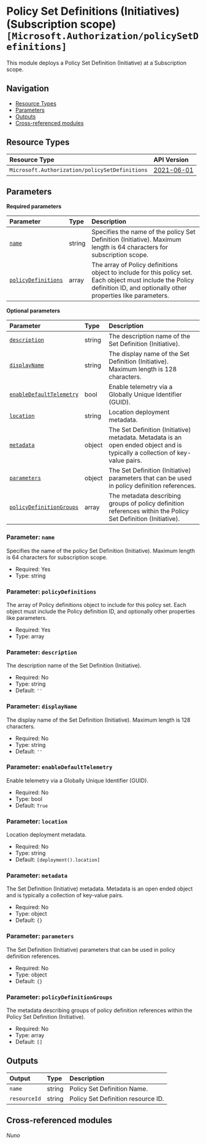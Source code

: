 # Policy Set Definitions (Initiatives) (Subscription scope) `[Microsoft.Authorization/policySetDefinitions]`

This module deploys a Policy Set Definition (Initiative) at a Subscription scope.

## Navigation

- [Resource Types](#Resource-Types)
- [Parameters](#Parameters)
- [Outputs](#Outputs)
- [Cross-referenced modules](#Cross-referenced-modules)

## Resource Types

| Resource Type | API Version |
| :-- | :-- |
| `Microsoft.Authorization/policySetDefinitions` | [2021-06-01](https://learn.microsoft.com/en-us/azure/templates/Microsoft.Authorization/2021-06-01/policySetDefinitions) |

## Parameters

**Required parameters**

| Parameter | Type | Description |
| :-- | :-- | :-- |
| [`name`](#parameter-name) | string | Specifies the name of the policy Set Definition (Initiative). Maximum length is 64 characters for subscription scope. |
| [`policyDefinitions`](#parameter-policydefinitions) | array | The array of Policy definitions object to include for this policy set. Each object must include the Policy definition ID, and optionally other properties like parameters. |

**Optional parameters**

| Parameter | Type | Description |
| :-- | :-- | :-- |
| [`description`](#parameter-description) | string | The description name of the Set Definition (Initiative). |
| [`displayName`](#parameter-displayname) | string | The display name of the Set Definition (Initiative). Maximum length is 128 characters. |
| [`enableDefaultTelemetry`](#parameter-enabledefaulttelemetry) | bool | Enable telemetry via a Globally Unique Identifier (GUID). |
| [`location`](#parameter-location) | string | Location deployment metadata. |
| [`metadata`](#parameter-metadata) | object | The Set Definition (Initiative) metadata. Metadata is an open ended object and is typically a collection of key-value pairs. |
| [`parameters`](#parameter-parameters) | object | The Set Definition (Initiative) parameters that can be used in policy definition references. |
| [`policyDefinitionGroups`](#parameter-policydefinitiongroups) | array | The metadata describing groups of policy definition references within the Policy Set Definition (Initiative). |

### Parameter: `name`

Specifies the name of the policy Set Definition (Initiative). Maximum length is 64 characters for subscription scope.

- Required: Yes
- Type: string

### Parameter: `policyDefinitions`

The array of Policy definitions object to include for this policy set. Each object must include the Policy definition ID, and optionally other properties like parameters.

- Required: Yes
- Type: array

### Parameter: `description`

The description name of the Set Definition (Initiative).

- Required: No
- Type: string
- Default: `''`

### Parameter: `displayName`

The display name of the Set Definition (Initiative). Maximum length is 128 characters.

- Required: No
- Type: string
- Default: `''`

### Parameter: `enableDefaultTelemetry`

Enable telemetry via a Globally Unique Identifier (GUID).

- Required: No
- Type: bool
- Default: `True`

### Parameter: `location`

Location deployment metadata.

- Required: No
- Type: string
- Default: `[deployment().location]`

### Parameter: `metadata`

The Set Definition (Initiative) metadata. Metadata is an open ended object and is typically a collection of key-value pairs.

- Required: No
- Type: object
- Default: `{}`

### Parameter: `parameters`

The Set Definition (Initiative) parameters that can be used in policy definition references.

- Required: No
- Type: object
- Default: `{}`

### Parameter: `policyDefinitionGroups`

The metadata describing groups of policy definition references within the Policy Set Definition (Initiative).

- Required: No
- Type: array
- Default: `[]`


## Outputs

| Output | Type | Description |
| :-- | :-- | :-- |
| `name` | string | Policy Set Definition Name. |
| `resourceId` | string | Policy Set Definition resource ID. |

## Cross-referenced modules

_Nuno_
